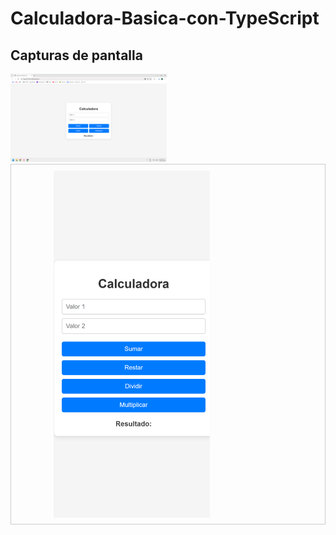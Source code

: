 # Calculadora-Basica-con-TypeScript
## Capturas de pantalla 
  <img src="Captura de pantalla 2025-01-22 232703.png" alt="Texto alternativo 2" width="250">
<div style="display: flex; justify-content: space-around; margin-bottom: 20px; border: 1px solid #ccc; padding: 10px;">
  <img src="127.0.0.1_5500_index.html(Pixel 7).png" alt="Texto alternativo 1" width="250"> <br>
</div>
